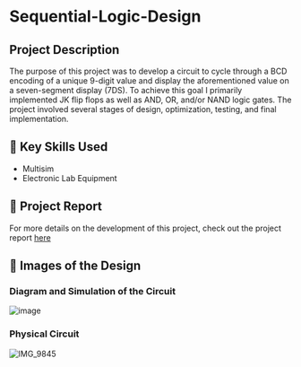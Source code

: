 # Sequential-Logic-Design

## Project Description

The purpose of this project was to develop a circuit to cycle through a BCD encoding of a unique 9-digit value and display the aforementioned value on a seven-segment display (7DS). To achieve this goal I primarily implemented  JK flip flops as well as AND, OR, and/or NAND logic gates. The project involved several stages of design, optimization, testing, and final implementation.

## 🔨 Key Skills Used
* Multisim
* Electronic Lab Equipment

## 📝 Project Report

For more details on the development of this project, check out the project report [here](https://docs.google.com/document/d/1fowtHAZqc9YTSTUaTYgmX4GROr7lcyEWPosAPkeNdBI/edit?usp=sharing)

## 📸 Images of the Design

### Diagram and Simulation of the Circuit

![image](https://github.com/user-attachments/assets/6be4cc01-6472-4a7e-a132-4339d3afafbc)

### Physical Circuit 

![IMG_9845](https://github.com/user-attachments/assets/8fd0631e-48e7-4ede-8785-784ebe8d899c)
